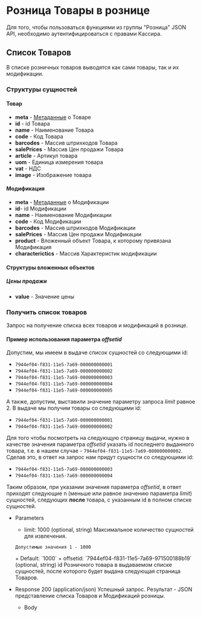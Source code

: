 <!-- include(metadata.apib) -->

# Розница Товары в рознице
Для того, чтобы пользоваться функциями из группы "Розница" JSON API,
необходимо аутентифицироваться с правами Кассира.
## Список Товаров 
В списке розничных товаров выводятся как сами товары, так и их модификации.
### Структуры сущностей
#### Товар
+ **meta** - [Метаданные](/api/remap/1.2/doc/index.html#header-метаданные) о Товаре
+ **id** - id Товара
+ **name** - Наименование Товара
+ **code** - Код Товара
+ **barcodes** - Массив штрихкодов Товара
+ **salePrices** - Массив Цен продажи Товара
+ **article** - Артикул товара
+ **uom** - Единица измерения товара
+ **vat** - НДС
+ **image** - Изображение товара

#### Модификация
+ **meta** - [Метаданные](/api/remap/1.2/doc/index.html#header-метаданные) о Модификации
+ **id**- id Модификации
+ **name** - Наименование Модификации
+ **code** - Код Модификации
+ **barcodes** - Массив штрихкодов Модификации
+ **salePrices** - Массив Цен продажи Модификации
+ **product** - Вложенный объект Товара, к которому привязана Модификация
+ **characterictics** - Массив Характеристик модификации

#### Структуры вложенных объектов
##### Цены продажи
+ **value** - Значение цены

### Получить список товаров 
Запрос на получение списка всех товаров и модификаций в рознице.
#### Пример использования параметра *offsetid*
Допустим, мы имеем в выдаче список сущностей со следующими id:
+ `7944ef04-f831-11e5-7a69-000000000001`
+ `7944ef04-f831-11e5-7a69-000000000002`
+ `7944ef04-f831-11e5-7a69-000000000003`
+ `7944ef04-f831-11e5-7a69-000000000004`
+ `7944ef04-f831-11e5-7a69-000000000005`

А также, допустим, выставили значение параметру запроса *limit* равное 2. В выдаче мы получим
товары со следующими id:
+ `7944ef04-f831-11e5-7a69-000000000001`
+ `7944ef04-f831-11e5-7a69-000000000002`

Для того чтобы посмотреть на следующую страницу выдачи, нужно в качестве значения
параметра *offsetid* указать id последнего выданного товара, т.е. в нашем случае - `7944ef04-f831-11e5-7a69-000000000002`.
Сделав это, в ответ на запрос нам придут сущности со следующими id:
+ `7944ef04-f831-11e5-7a69-000000000003`
+ `7944ef04-f831-11e5-7a69-000000000004`

Таким образом, при указании значения параметра *offsetid*, в ответ приходят следующие
n (меньше или равное значению параметра *limit*) сущностей, следующих **после** товара,
с указанным id в полном списке сущностей.
+ Parameters
  + limit: 1000 (optional, string)
  Максимальное количество сущностей для извлечения.
  <p>
    <code>Допустимые значения 1 - 1000</code>
  </p>
      + Default: `1000`
  + offsetid: `7944ef04-f831-11e5-7a69-971500188b19` (optional, string)
    id Розничного товара в выдаваемом списке сущностей, после которого будет
    выдана следующая страница Товаров.

+ Response 200 (application/json)
Успешный запрос. Результат - JSON представление списка Товаров и Модификаций розницы.
  + Body
        <!-- include(body/retailgood/get_list.json) -->
